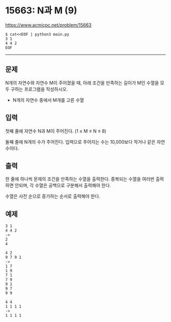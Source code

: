 # 15663: N과 M (9)

https://www.acmicpc.net/problem/15663

```
$ cat<<EOF | python3 main.py
3 1
4 4 2
EOF
```

---

## 문제

N개의 자연수와 자연수 M이 주어졌을 때, 아래 조건을 만족하는 길이가 M인 수열을
모두 구하는 프로그램을 작성하시오.

- N개의 자연수 중에서 M개를 고른 수열

## 입력

첫째 줄에 자연수 N과 M이 주어진다. (1 ≤ M ≤ N ≤ 8)

둘째 줄에 N개의 수가 주어진다. 입력으로 주어지는 수는 10,000보다 작거나 같은
자연수이다.

## 출력

한 줄에 하나씩 문제의 조건을 만족하는 수열을 출력한다. 중복되는 수열을 여러번
출력하면 안되며, 각 수열은 공백으로 구분해서 출력해야 한다.

수열은 사전 순으로 증가하는 순서로 출력해야 한다.

## 예제

```
3 1
4 4 2
->
2
4
```

```
4 2
9 7 9 1
->
1 7
1 9
7 1
7 9
9 1
9 7
9 9
```

```
4 4
1 1 1 1
->
1 1 1 1
```
